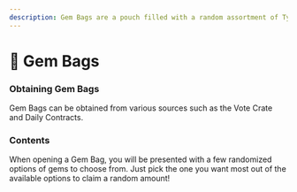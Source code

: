 ```yaml
---
description: Gem Bags are a pouch filled with a random assortment of Type Gems.
---
```


# 💎 Gem Bags

### Obtaining Gem Bags

Gem Bags can be obtained from various sources such as the Vote Crate and Daily Contracts.

### Contents

When opening a Gem Bag, you will be presented with a few randomized options of gems to choose from. Just pick the one you want most out of the available options to claim a random amount!
